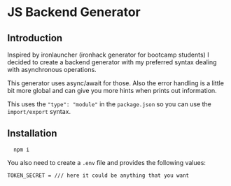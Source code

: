 # JS Backend Generator

## Introduction

Inspired by ironlauncher (ironhack generator for bootcamp students) I decided to create a backend generator with my preferred syntax dealing with asynchronous operations.

This generator uses async/await for those. Also the error handling is a little bit more global and can give you more hints when prints out information.

This uses the `"type": "module"` in the `package.json` so you can use the `import/export` syntax.

## Installation

```cli
  npm i
```

You also need to create a `.env` file and provides the following values:

```env
TOKEN_SECRET = /// here it could be anything that you want
```
